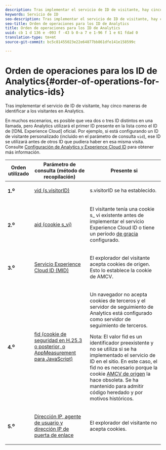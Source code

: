 ```yaml
---
description: Tras implementar el servicio de ID de visitante, hay cinco maneras de identificar a los visitantes en Analytics.
keywords: Servicio de ID
seo-description: Tras implementar el servicio de ID de visitante, hay cinco maneras de identificar a los visitantes en Analytics.
seo-title: Orden de operaciones para los ID de Analytics
title: Orden de operaciones para los ID de Analytics
uuid: cb 1 d 136 e -093 f -43 b 0-a 7 e 1-96 f 1 e 61 fdad 0
translation-type: tm+mt
source-git-commit: bc5c81455023e22e64877bb861dfe141e158599c

---
```



# Orden de operaciones para los ID de Analytics{#order-of-operations-for-analytics-ids}

Tras implementar el servicio de ID de visitante, hay cinco maneras de identificar a los visitantes en Analytics.

En muchos escenarios, es posible que vea dos o tres ID distintos en una llamada, pero Analytics utilizará el primer ID presente en la lista como el ID de [!DNL Experience Cloud] oficial. Por ejemplo, si está configurando un ID de visitante personalizado (incluido en el parámetro de consulta `vid`), ese ID se utilizará antes de otros ID que pudiera haber en esa misma visita. Consulte [Configuración de Analytics y Experience Cloud ID](../../reference/analytics-reference/analytics-ids.md#concept-f381dd18ee184c6c8e48286937a161d6) para obtener más información.

<table id="table_D267D36451F643D1BB68AF6FEAA6AD1A"> 
 <thead> 
  <tr> 
   <th colname="col1" class="entry"> Orden utilizado </th> 
   <th colname="col2" class="entry"> Parámetro de consulta (método de recopilación) </th> 
   <th colname="col3" class="entry"> Presente si </th> 
  </tr> 
 </thead>
 <tbody> 
  <tr> 
   <td colname="col1"> <p> <b>1.<sup>o</sup></b> </p> </td> 
   <td colname="col2"> <p> <a href="https://marketing.adobe.com/resources/help/en_US/sc/implement/?f=visid_custom" format="http" scope="external"> vid (s.visitorID)</a> </p> </td> 
   <td colname="col3"> <p><span class="codeph">s.visitorID</span> se ha establecido. </p> </td> 
  </tr> 
  <tr> 
   <td colname="col1"> <p> <b>2.<sup>o</sup></b> </p> </td> 
   <td colname="col2"> <p> <a href="https://marketing.adobe.com/resources/help/en_US/sc/implement/?f=visid_analytics" format="http" scope="external"> aid (cookie s_vi)</a> </p> </td> 
   <td colname="col3"> <p>El visitante tenía una cookie s_ vi existente antes de implementar el <span class="keyword"> servicio Experience Cloud</span> ID o tiene un período <a href="../../reference/analytics-reference/grace-period.md" format="dita" scope="local"> de gracia</a> configurado. </p> </td> 
  </tr> 
  <tr> 
   <td colname="col1"> <p> <b>3.<sup>o</sup></b> </p> </td> 
   <td colname="col2"> <p> <a href="../../introduction/cookies.md#section-7ff7d96d6e4141b08a84a75a63d7814c" format="dita" scope="local"> Servicio Experience Cloud ID (MID) </a> </p> </td> 
   <td colname="col3"> <p>El explorador del visitante acepta cookies de origen. Esto lo establece la cookie de AMCV. </p> </td> 
  </tr> 
  <tr> 
   <td colname="col1"> <p> <b>4.<sup>o</sup></b> </p> </td> 
   <td colname="col2"> <p> <a href="https://marketing.adobe.com/resources/help/en_US/sc/implement/?f=visid_fallback" format="http" scope="external"> fid (cookie de seguridad en H.25.3 o posterior, o AppMeasurement para JavaScript)</a> </p> </td> 
   <td colname="col3"> <p>Un navegador no acepta cookies de terceros y el servidor de seguimiento de Analytics está configurado como servidor de seguimiento de terceros. </p> <p> <p>Nota: El valor <span class="codeph">fid</span> es un identificador preexistente y no se utiliza si se ha implementado el servicio de ID en el sitio. En este caso, <span class="codeph"> el fid</span> no es necesario porque la cookie <a href="../../introduction/cookies.md" format="dita" scope="local"> AMCV de origen</a> la hace obsoleta. Se ha mantenido para admitir código heredado y por motivos históricos. </p> </p> </td> 
  </tr> 
  <tr> 
   <td colname="col1"> <p> <b>5.<sup>o</sup></b> </p> </td> 
   <td colname="col2"> <p> <a href="https://marketing.adobe.com/resources/help/en_US/sc/implement/?f=visid_fallback" format="http" scope="external"> Dirección IP, agente de usuario y dirección IP de puerta de enlace</a> </p> </td> 
   <td colname="col3"> <p>El explorador del visitante no acepta cookies. </p> </td> 
  </tr> 
 </tbody> 
</table>

